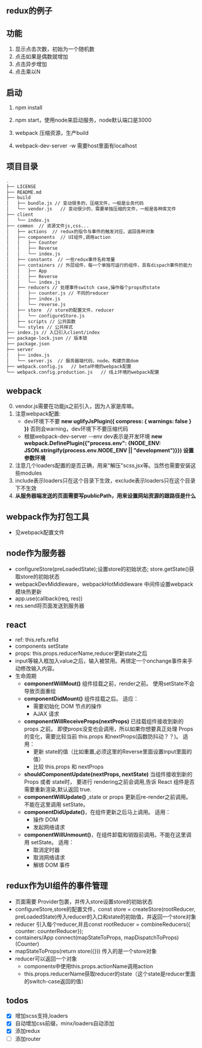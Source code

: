 ## redux的例子

## 功能

1. 显示点击次数，初始为一个随机数
2. 点击如果是偶数就增加
3. 点击异步增加
4. 点击乘以N

## 启动

1. npm install
2. npm start，使用node来启动服务，node默认端口是3000

3. webpack 压缩资源，生产build
2. webpack-dev-server -w 需要host里面有localhost

## 项目目录

````bash
.
├── LICENSE
├── README.md
├── build
│   ├── bundle.js // 变动很多的，压缩文件，一般是业务代码
│   └── vendor.js   // 变动很少的，需要单独压缩的文件，一般是各种库文件
├── client
│   └── index.js
├── common  // 资源文件js,css...
│   ├── actions  // redux的指令与事件的触发对应，返回各种对象
│   ├── components  // UI组件,调用action
│   │   ├── Counter
│   │   ├── Reverse
│   │   └── index.js
│   ├── constants  // 一些redux事件名称常量
│   ├── containers // 外层组件，每一个单独可运行的组件，具有dispach事件的能力
│   │   ├── App
│   │   ├── Reverse
│   │   └── index.js
│   ├── reducers // 处理事件switch case,操作每个props的state
│   │   ├── counter.js // 不同的reducer
│   │   ├── index.js
│   │   └── reverse.js
│   ├── store  // store的配置文件，reducer
│   │   └── configureStore.js
│   ├── scripts // 公共函数
│   └── styles // 公共样式
├── index.js // 入口引入client/index
├── package-lock.json // 版本锁
├── package.json
├── server
│   ├── index.js
│   └── server.js  // 服务器端代码，node。构建页面dom
├── webpack.config.js   // beta环境的webpack配置
└── webpack.config.production.js   // 线上环境的webpack配置
````

## webpack

0. vendor.js需要在功能js之前引入，因为人家是库嘛。
1. 注意webpack配置: 
    * dev环境下不要 **new uglifyJsPlugin({ compress: { warnings: false } })** 否则会warning，dev环境下不要压缩代码
    * 根据webpack-dev-server --env dev表示是开发环境 **new webpack.DefinePlugin({"process.env": {NODE_ENV: JSON.stringify(process.env.NODE_ENV || "development")}})  设置参数环境**
2. 注意几个loaders配置的是否正确，用来"解压"scss,jsx等。当然也需要安装这些modules
3. include表示loaders只在这个目录下生效，exclude表示loaders只在这个目录下不生效
4. **从服务器端发送的页面需要写publicPath，用来设置网站资源的跟路径是什么**

## webpack作为打包工具

- 见webpack配置文件

## node作为服务器

- configureStore(preLoadedState);设置store的初始状态; store.getState()获取store的初始状态
- webpackDevMiddleware，webpackHotMiddleware 中间件设置webpack模块热更新
- app.use(callback(req, res))
- res.send将页面发送到服务器

## react

- ref: this.refs.refId
- components setState
- props: this.props.reducerName,reducer更新state之后
- input等输入框加入value之后，输入被禁用。再绑定一个onchange事件来手动修改输入内容。
- 生命周期
    * **componentWillMout()** 组件挂载之前，render之前。
    使用setState不会导致页面重绘
    * **componentDidMount()** 组件挂载之后。
    适应：
        * 需要初始化 DOM 节点的操作
        * AJAX 请求
    * **componentWillReceiveProps(nextProps)** 已挂载组件接收到新的 props 之前。
    即使props没变也会调用，所以如果你想要真正处理 Props 的变化，需要比较当前 this.props 和nextProps(函数防抖动？？)。
    适用：
        * 更新 state的值（比如重置,必须这里的Reverse里面设置input里面的值）
        * 比较 this.props 和 nextProps
    * **shouldComponentUpdate(nextProps, nextState)** 当组件接收到新的 Props 或者 state时，
    要进行 rendering之前会调用,告诉 React 组件是否需要重新渲染,默认返回 true.
    * **componentWillUpdate()** ,state or props 更新后re-render之前调用。不能在这里调用 setState。
    * **componentDidUpdate()**，在组件更新之后马上调用。
    适用：
        * 操作 DOM
        * 发起网络请求
    * **componentWillUnmount()**，在组件卸载和销毁前调用。不能在这里调用 setState。
    适用：
        * 取消定时器
        * 取消网络请求
        * 解绑 DOM 事件


## redux作为UI组件的事件管理

* 页面需要 <Provider store={store}><App/></Provider> Provider包裹，并传入store设置store的初始状态
* configureStore,store的配置文件，const store = createStore(rootReducer, preLoadedState)传入reducer的入口和state的初始值，并返回一个store对象
* reducer 引入每个reducer,并且const rootReducer = combineReducers({ counter: counterReducer});
* containers/App connect(mapStateToProps, mapDispatchToProps)(Counter)
* mapStateToProps(return store({})) 传入的是一个store对象
* reducer可以返回一个对象
    * components中使用this.props.actionName调用action
    * this.props.reducerName获取reducer的state（这个state是reducer里面的switch-case返回的值）

## todos

- [x] 增加scss支持,loaders
- [x] 自动增加css前缀，minx/loaders自动添加
- [x] 添加redux
- [ ] 添加router

